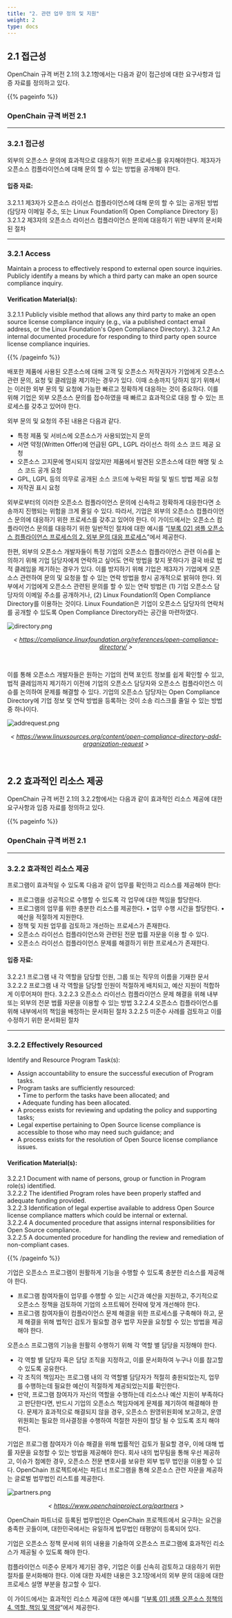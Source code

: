 ```yaml
---
title: "2. 관련 업무 정의 및 지원"
weight: 2
type: docs
---
```


## 2.1 접근성

OpenChain 규격 버전 2.1의 3.2.1항에서는 다음과 같이 접근성에 대한 요구사항과 입증 자료를 정의하고 있다.

{{% pageinfo %}}

### OpenChain 규격 버전 2.1
-----------

### 3.2.1 접근성

외부의 오픈소스 문의에 효과적으로 대응하기 위한 프로세스를 유지해야한다. 제3자가 오픈소스 컴플라이언스에 대해 문의 할 수 있는 방법을 공개해야 한다.

#### 입증 자료:

 3.2.1.1 제3자가 오픈소스 라이선스 컴플라이언스에 대해 문의 할 수 있는 공개된 방법 (담당자 이메일 주소, 또는 Linux Foundation의 Open Compliance Directory 등)
 3.2.1.2 제3자의 오픈소스 라이선스 컴플라이언스 문의에 대응하기 위한 내부의 문서화된 절차

----------------

### 3.2.1 Access

Maintain a process to effectively respond to external open source inquiries. Publicly identify a means by which a third party can make an open source compliance inquiry.

#### Verification Material(s):

 3.2.1.1 Publicly visible method that allows any third party to make an open source license compliance inquiry (e.g., via a published contact email address, or the Linux Foundation's Open Compliance Directory).
 3.2.1.2 An internal documented procedure for responding to third party open source license compliance inquiries.

{{% /pageinfo %}}

배포한 제품에 사용된 오픈소스에 대해 고객 및 오픈소스 저작권자가 기업에게 오픈소스 관련 문의, 요청 및 클레임을 제기하는 경우가 있다. 이때 소송까지 당하지 않기 위해서는 이러한 외부 문의 및 요청에 가능한 빠르고 정확하게 대응하는 것이 중요하다. 이를 위해 기업은 외부 오픈소스 문의를 접수하였을 때 빠르고 효과적으로 대응 할 수 있는 프로세스를 갖추고 있어야 한다. 

외부 문의 및 요청의 주된 내용은 다음과 같다.

* 특정 제품 및 서비스에 오픈소스가 사용되었는지 문의
* 서면 약정(Written Offer)에 언급된 GPL, LGPL 라이선스 하의 소스 코드 제공 요청
* 오픈소스 고지문에 명시되지 않았지만 제품에서 발견된 오픈소스에 대한 해명 및 소스 코드 공개 요청
* GPL, LGPL 등의 의무로 공개된 소스 코드에 누락된 파일 및 빌드 방법 제공 요청
* 저작권 표시 요청

외부로부터의 이러한 오픈소스 컴플라이언스 문의에 신속하고 정확하게 대응한다면 소송까지 진행되는 위험을 크게 줄일 수 있다. 따라서, 기업은 외부의 오픈소스 컴플라이언스 문의에 대응하기 위한 프로세스를 갖추고 있어야 한다. 이 가이드에서는 오픈소스 컴플라이언스 문의를 대응하기 위한 일반적인 절차에 대한 예시를 “[[부록 02] 샘플 오픈소스 컴플라이언스 프로세스의 2. 외부 문의 대응 프로세스](../../appendix/2-process-template/#2-외부-문의-대응-프로세스)”에서 제공한다.

한편, 외부의 오픈소스 개발자들이 특정 기업의 오픈소스 컴플라이언스 관련 이슈를 논의하기 위해 기업 담당자에게 연락하고 싶어도 연락 방법을 찾지 못하다가 결국 바로 법적 클레임을 제기하는 경우가 있다. 이를 방지하기 위해 기업은 제3자가 기업에게 오픈소스 관련하여 문의 및 요청을 할 수 있는 연락 방법을 항시 공개적으로 밝혀야 한다. 외부에서 기업에게 오픈소스 관련된 문의를 할 수 있는 연락 방법은 (1) 기업 오픈소스 담당자의 이메일 주소를 공개하거나, (2) Linux Foundation의 Open Compliance Directory를 이용하는 것이다. Linux Foundation은 기업이 오픈소스 담당자의 연락처를 공개할 수 있도록 Open Compliance Directory라는 공간을 마련하였다.

 ![directory.png](../directory.png) 

 _<center>< https://compliance.linuxfoundation.org/references/open-compliance-directory/ ></center>_

 <br>

 이를 통해 오픈소스 개발자들은 원하는 기업의 컨택 포인트 정보를 쉽게 확인할 수 있고, 법적 클레임까지 제기하기 이전에 기업의 오픈소스 담당자와 오픈소스 컴플라이언스 이슈를 논의하여 문제를 해결할 수 있다. 기업의 오픈소스 담당자는 Open Compliance Directory에 기업 정보 및 연락 방법을 등록하는 것이 소송 리스크를 줄일 수 있는 방법 중 하나이다.

 
 ![addrequest.png](../addrequest.png) 

 _<center>< https://www.linuxsources.org/content/open-compliance-directory-add-organization-request ></center>_

 <br>


## 2.2 효과적인 리소스 제공

OpenChain 규격 버전 2.1의 3.2.2항에서는 다음과 같이 효과적인 리소스 제공에 대한 요구사항과 입증 자료를 정의하고 있다.

{{% pageinfo %}}

### OpenChain 규격 버전 2.1
-----------

### 3.2.2 효과적인 리소스 제공

프로그램이 효과적일 수 있도록 다음과 같이 업무를 확인하고 리소스를 제공해야 한다: 
 - 프로그램을 성공적으로 수행할 수 있도록 각 업무에 대한 책임을 할당한다. 
 - 프로그램의 업무를 위한 충분한 리소스를 제공한다.
    • 업무 수행 시간을 할당한다.
    • 예산을 적절하게 지원한다.
 - 정책 및 지원 업무를 검토하고 개선하는 프로세스가 존재한다.
 - 오픈소스 라이선스 컴플라이언스와 관련된 전문 법률 자문을 이용 할 수 있다.
 - 오픈소스 라이선스 컴플라이언스 문제를 해결하기 위한 프로세스가 존재한다.

#### 입증 자료:

 3.2.2.1 프로그램 내 각 역할을 담당할 인원, 그룹 또는 직무의 이름을 기재한 문서
 3.2.2.2 프로그램 내 각 역할을 담당할 인원이 적절하게 배치되고, 예산 지원이 적합하게 이루어져야 한다. 
 3.2.2.3 오픈소스 라이선스 컴플라이언스 문제 해결을 위해 내부 또는 외부의 전문 법률 자문을 이용할 수 있는 방법
 3.2.2.4 오픈소스 컴플라이언스를 위해 내부에서의 책임을 배정하는 문서화된 절차
 3.2.2.5 미준수 사례를 검토하고 이를 수정하기 위한 문서화된 절차

----------------

### 3.2.2 Effectively Resourced

Identify and Resource Program Task(s):  
 - Assign accountability to ensure the successful execution of Program tasks.  
 - Program tasks are sufficiently resourced:  
   • Time to perform the tasks have been allocated; and  
   • Adequate funding has been allocated.  
 - A process exists for reviewing and updating the policy and supporting tasks;  
 - Legal expertise pertaining to Open Source license compliance is accessible to those who may need such guidance; and  
 - A process exists for the resolution of Open Source license compliance issues.

#### Verification Material(s):

 3.2.2.1 Document with name of persons, group or function in Program role(s) identified.  
 3.2.2.2 The identified Program roles have been properly staffed and adequate funding provided.  
 3.2.2.3 Identification of legal expertise available to address Open Source license compliance matters which could be internal or external.  
 3.2.2.4 A documented procedure that assigns internal responsibilities for Open Source compliance.  
 3.2.2.5 A documented procedure for handling the review and remediation of non-compliant cases.

{{% /pageinfo %}}

기업은 오픈소스 프로그램이 원활하게 기능을 수행할 수 있도록 충분한 리소스를 제공해야 한다.

* 프로그램 참여자들이 업무를 수행할 수 있는 시간과 예산을 지원하고, 주기적으로 오픈소스 정책을 검토하여 기업의 소프트웨어 전략에 맞게 개선해야 한다.
* 프로그램 참여자들이 컴플라이언스 문제 해결을 위한 프로세스를 구축해야 하고, 문제 해결을 위해 법적인 검토가 필요할 경우 법무 자문을 요청할 수 있는 방법을 제공해야 한다.

오픈소스 프로그램의 기능을 원활히 수행하기 위해 각 역할 별 담당을 지정해야 한다.

* 각 역할 별 담당자 혹은 담당 조직을 지정하고, 이를 문서화하여 누구나 이를 참고할 수 있도록 공유한다.
* 각 조직의 책임자는 프로그램 내의 각 역할별 담당자가 적절히 충원되었는지, 업무를 수행하는데 필요한 예산이 적절하게 제공되었는지를 확인한다.
* 만약, 프로그램 참여자가 자신의 역할을 수행하는데 리소스나 예산 지원이 부족하다고 판단한다면, 반드시 기업의 오픈소스 책임자에게 문제를 제기하여 해결해야 한다. 문제가 효과적으로 해결되지 않을 경우, 오픈소스 원영위원회에 보고하고, 운영위원회는 필요한 의사결정을 수행하여 적절한 자원이 할당 될 수 있도록 조치 해야 한다.

기업은 프로그램 참여자가 이슈 해결을 위해 법률적인 검토가 필요할 경우, 이에 대해 법률 자문을 요청할 수 있는 방법을 제공해야 한다. 회사 내의 법무팀을 통해 우선 제공하고, 이슈가 첨예한 경우, 오픈소스 전문 변호사를 보유한 외부 법무 법인을 이용할 수 있다. OpenChain 프로젝트에서는 파트너 프로그램을 통해 오픈소스 관련 자문을 제공하는 글로벌 법무법인 리스트를 제공한다.

 ![partners.png](../partners.png) 

 _<center>< https://www.openchainproject.org/partners ></center>_

OpenChain 파트너로 등록된 법무법인은 OpenChain 프로젝트에서 요구하는 요건을 충족한 곳들이며, 대한민국에서는 유일하게 법무법인 태평양이 등록되어 있다.

기업은 오픈소스 정책 문서에 위의 내용을 기술하여 오픈소스 프로그램에 효과적인 리소스가 제공될 수 있도록 해야 한다. 

컴플라이언스 미준수 문제가 제기된 경우, 기업은 이를 신속히 검토하고 대응하기 위한 절차를 문서화해야 한다. 이에 대한 자세한 내용은 3.2.1장에서의 외부 문의 대응에 대한 프로세스 설명 부분을 참고할 수 있다.

이 가이드에서는 효과적인 리소스 제공에 대한 예시를 “[[부록 01] 샘플 오픈소스 정책의 4. 역할, 책임 및 역량](../../appendix/1-policy-template/#4-역할-책임-및-역량)”에서 제공한다.